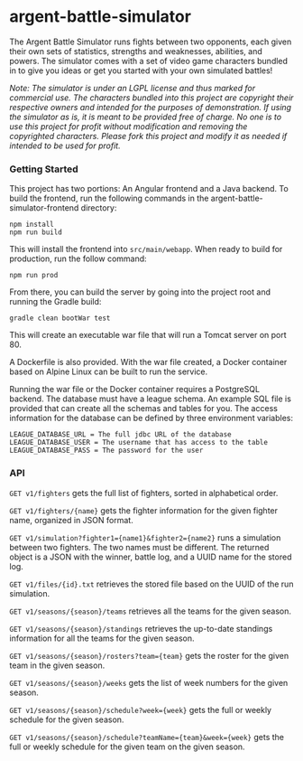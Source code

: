 # argent-battle-simulator

The Argent Battle Simulator runs fights between two opponents, each
given their own sets of statistics, strengths and weaknesses, 
abilities, and powers. The simulator comes with a set of video game
characters bundled in to give you ideas or get you started with your
own simulated battles!

_Note: The simulator is under an LGPL license and thus marked for 
commercial use. The characters bundled into this project are 
copyright their respective owners and intended for the purposes of
demonstration. If using the simulator as is, it is meant to be 
provided free of charge. No one is to use this project for profit
without modification and removing the copyrighted characters. 
Please fork this project and modify it as needed if intended to 
be used for profit._

### Getting Started

This project has two portions: An Angular frontend and a Java
backend. To build the frontend, run the following commands in the
argent-battle-simulator-frontend directory:

```shell script
npm install
npm run build
```

This will install the frontend into `src/main/webapp`. When ready
to build for production, run the follow command:
                                                       
```shell script
npm run prod
```

From there,
you can build the server by going into the project root and
running the Gradle build:

```shell script
gradle clean bootWar test
```

This will create an executable war file that will run a Tomcat
server on port 80.

A Dockerfile is also provided. With the war file created, a Docker
container based on Alpine Linux can be built to run the service.

Running the war file or the Docker container requires a PostgreSQL 
backend. The database must have a league schema. An example SQL file is
provided that can create all the schemas and tables for you. The 
access information for the database can be defined by three environment 
variables:
```
LEAGUE_DATABASE_URL = The full jdbc URL of the database
LEAGUE_DATABASE_USER = The username that has access to the table
LEAGUE_DATABASE_PASS = The password for the user
```

### API

`GET v1/fighters` gets the full list of fighters, sorted in 
alphabetical order.

`GET v1/fighters/{name}` gets the fighter information for the given
fighter name, organized in JSON format.

`GET v1/simulation?fighter1={name1}&fighter2={name2}` runs a
simulation between two fighters. The two names must be different.
The returned object is a JSON with the winner, battle log, and a
UUID name for the stored log.

`GET v1/files/{id}.txt` retrieves the stored file based on the UUID
of the run simulation.

`GET v1/seasons/{season}/teams` retrieves all the teams for the given
season.

`GET v1/seasons/{season}/standings` retrieves the up-to-date standings
information for all the teams for the given season.

`GET v1/seasons/{season}/rosters?team={team}` gets the roster for the
given team in the given season.

`GET v1/seasons/{season}/weeks` gets the list of week numbers for the
given season.

`GET v1/seasons/{season}/schedule?week={week}` gets the full or weekly
schedule for the given season.

`GET v1/seasons/{season}/schedule?teamName={team}&week={week}` gets the full or 
weekly schedule for the given team on the given season.